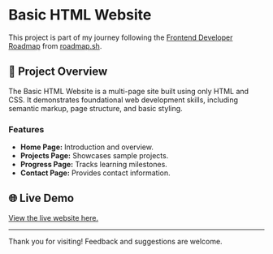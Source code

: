 # Basic HTML Website

This project is part of my journey following the [Frontend Developer Roadmap](https://roadmap.sh/frontend) from [roadmap.sh](https://roadmap.sh/projects/basic-html-website).

## 📄 Project Overview

The Basic HTML Website is a multi-page site built using only HTML and CSS. It demonstrates foundational web development skills, including semantic markup, page structure, and basic styling.

### Features

- **Home Page:** Introduction and overview.
- **Projects Page:** Showcases sample projects.
- **Progress Page:** Tracks learning milestones.
- **Contact Page:** Provides contact information.

## 🌐 Live Demo

[View the live website here.](https://santosh6099.github.io/Frontend-Projects-From-Roadmap.sh/Project%202%20Basic%20Html%20Website/)

---

Thank you for visiting! Feedback and suggestions are welcome.
